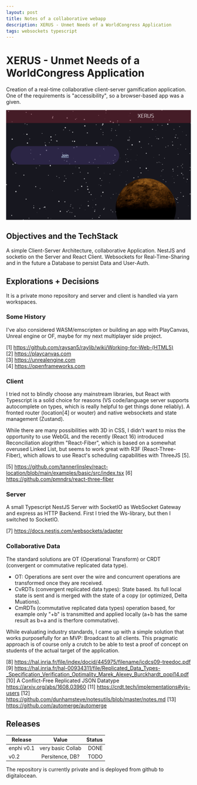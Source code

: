 ```yaml
---
layout: post
title: Notes of a collaborative webapp 
description: XERUS - Unmet Needs of a WorldCongress Application     
tags: websockets typescript
---
```




# XERUS - Unmet Needs of a WorldCongress Application 

Creation of a real-time collaborative client-server gamification application.
One of the requirements is "accessibility", so a browser-based app was a given.

![](/images/xerus.png)   



## Objectives and the TechStack

A simple Client-Server Architecture, collaborative Application.
NestJS and socketio on the Server and React Client.
Websockets for Real-Time-Sharing and in the future a Database to persist Data and User-Auth.  


## Explorations + Decisions


It is a private mono repository and server and client is handled via yarn workspaces. 

### Some History

I've also considered WASM/emscripten or building an app with PlayCanvas, Unreal engine or OF, maybe for my next multiplayer side project.

[1] https://github.com/raysan5/raylib/wiki/Working-for-Web-(HTML5)  
[2] https://playcanvas.com   
[3] https://unrealengine.com   
[4] https://openframeworks.com   


### Client

I tried not to blindly choose any mainstream libraries, but React with Typescript is a solid choice for reasons (VS code/language server supports autocomplete on types, which is really helpful to get things done reliably). 
A fronted router (location[4] or wouter) and native websockets and state management (Zustand). 

While there are many possibilities with 3D in CSS, I didn't want to miss the opportunity to use WebGL and the recently (React 16) introduced Reconciliation alogrithm "React-Fiber", which is based on a somewhat overused Linked List, but seems to work great with R3F (React-Three-Fiber), which allows to use React's scheduling capabilities with ThreeJS [5]. 


[5] https://github.com/tannerlinsley/react-location/blob/main/examples/basic/src/index.tsx 
[6] https://github.com/pmndrs/react-three-fiber

### Server

A small Typescript NestJS Server with SocketIO as WebSocket Gateway  and express as HTTP Backend. First I tried the Ws-library, but then I switched to SocketIO.

[7] https://docs.nestjs.com/websockets/adapter


### Collaborative Data

The standard solutions are OT (Operational Transform) or CRDT (convergent or commutative replicated data type).

- OT: Operations are sent over the wire and concurrent operations are transformed once they are received.
- CvRDTs (convergent replicated data types): State based. Its full local state is sent and is merged with the state of a copy (or optimized, Delta Muations). 
- CmRDTs (commutative replicated data types) operation based, for example only "+b" is transmitted and applied locally (a+b has the same result as b+a and is therfore commutative).


While evaluating industry standards, I came up with a simple solution that works purposefully for an MVP: Broadcast to all clients.
This pragmatic approach is of course only a crutch to be able to test a proof of concept on students of the actual target of the application.  



[8] https://hal.inria.fr/file/index/docid/445975/filename/icdcs09-treedoc.pdf 
[9] https://hal.inria.fr/hal-00934311/file/Replicated_Data_Types-_Specification_Verification_Optimality_Marek_Alexey_Burckhardt_popl14.pdf 
[10] A Conflict-Free Replicated JSON Datatype https://arxiv.org/abs/1608.03960
[11] https://crdt.tech/implementations#yjs-users 
[12] https://github.com/dunhamsteve/notesutils/blob/master/notes.md
[13] https://github.com/automerge/automerge 




## Releases

| Release     |      Value          |  Status |
|-------------|:-------------------:|--------:|
| enphi v0.1  |  very basic Collab  |  DONE   |
|       v0.2  |  Persitence, DB?    |  TODO   |



The repository is currently private and is deployed from github to digitalocean.
